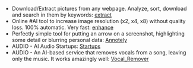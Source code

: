 
* Download/Extract pictures from any webpage. Analyze, sort, download and search in them by keywords: [extract](https://extract.pics/)
* Online #AI tool to increase image resolution (x2, x4, x8) without quality loss. 100% automatic. Very fast: [enhance](http://letsenhance.io)
* Perfectly simple tool for putting an arrow on a screenshot, highlighting some detail or blurring personal data: [Annotely](https://szoter.com/launch/)
* AUDIO - AI Audio Startups: [Startups](https://github.com/csteinmetz1/ai-audio-startups)
* AUDIO - An AI-based service that removes vocals from a song, leaving only the music. It works amazingly well: [Vocal_Remover](https://vocalremover.org)
